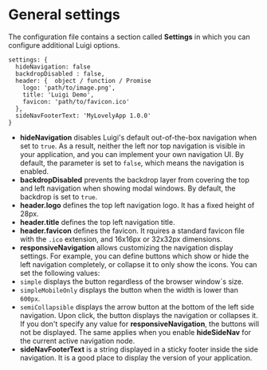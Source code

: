 # General settings

The configuration file contains a section called **Settings** in which you can configure additional Luigi options.

````
settings: {
  hideNavigation: false
  backdropDisabled : false,
  header: {  object / function / Promise
    logo: 'path/to/image.png',
    title: 'Luigi Demo',
    favicon: 'path/to/favicon.ico'
  },
  sideNavFooterText: 'MyLovelyApp 1.0.0'
}
```` 

* **hideNavigation** disables Luigi's default out-of-the-box navigation when set to `true`. As a result, neither the left nor top navigation is visible in your application, and you can implement your own navigation UI. By default, the parameter is set to `false`, which means the navigation is enabled.
* **backdropDisabled** prevents the backdrop layer from covering the top and left navigation when showing modal windows. By default, the backdrop is set to `true`.
* **header.logo** defines the top left navigation logo. It has a fixed height of 28px.
* **header.title** defines the top left navigation title.
* **header.favicon** defines the favicon. It rquires a standard favicon file with the `.ico` extension, and 16x16px or 32x32px dimensions.
* **responsiveNavigation** allows customizing the navigation display settings. For example, you can define buttons which show or hide the left navigation completely, or collapse it to only show the icons. 
You can set the following values:
* `simple` displays the button regardless of the browser window´s size.
* `simpleMobileOnly` displays the button when the width is lower than `600px`. 
* `semiCollapsible` displays the arrow button at the bottom of the left side navigation. Upon click, the button displays the navigation or collapses it.<br>
If you don't specify any value for  **responsiveNavigation**, the buttons will not be displayed. The same applies when you enable **hideSideNav** for the current active navigation node. 
* **sideNavFooterText** is a string displayed in a sticky footer inside the side navigation. It is a good place to display the version of your application.
